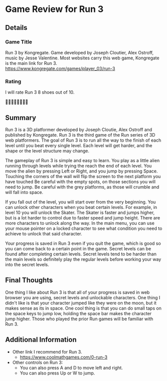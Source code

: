 # Game Review for Run 3

## Details

### Game Title
Run 3 by Kongregate. Game developed by Joseph Cloutier, Alex Ostroff, music by Jesse Valentine. Most websites carry this web game, Kongregate is the main link for Run 3.
https://www.kongregate.com/games/player_03/run-3

### Rating
I will rate Run 3 8 shoes out of 10.

:shoe::shoe::shoe::shoe::shoe::shoe::shoe::shoe:

## Summary
Run 3 is a 3D platformer developed by Joseph Cloutie, Alex Ostroff and published by Kongregate. Run 3 is the third game of the Run series of 3D web platformers. The goal of Run 3 is to run all the way to the finish of each level until you beat every single level. Each level will get harder, and the shape or the level structure may change.

The gameplay of Run 3 is simple and easy to learn. You play as a little alien running through levels while trying the reach the end of each level. You move the alien by pressing Left or Right, and you jump by pressing Space. Touching the corners of the wall will flip the screen to the next platform you have touched Be careful with the empty spots, on those sections you will need to jump. Be careful with the grey platforms, as those will crumble and will fall into space.

If you fall out of the level, you will start over from the very beginning. You can unlock other characters when you beat certain levels. For example, in level 10 you will unlock the Skater. The Skater is faster and jumps higher, but is a lot harder to control due to faster speed and jump height. There are more characters to unlock along the way. In the main menu, you can use your mouse pointer on a locked character to see what condition you need to achieve to unlock that said character.

Your progress is saved in Run 3 even if you quit the game, which is good so you can come back to a certain point in the game. Secret levels can be found after completing certain levels. Secret levels tend to be harder than the main levels so definitely play the regular levels before working your way into the secret levels.


## Final Thoughts
One thing I like about Run 3 is that all of your progress is saved in web browser you are using, secret levels and unlockable characters. One thing I didn't like is that your character jumped like they were on the moon, but it makes sense as its in space. One cool thing is that you can do small taps on the space keys to jump low, holding the space bar makes the character jump higher. Those who played the prior Run games will be familiar with Run 3.

## Additional Information
* Other link I recommend for Run 3.
	* https://www.coolmathgames.com/0-run-3
* Other controls on Run 3:
	* You can also press A and D to move left and right.
	* You can also press Up or W to jump.
